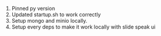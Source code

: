 1) Pinned py version
2) Updated startup.sh to work correctly 
3) Setup mongo and minio locally. 
4) Setup every deps to make it work locally with slide speak ui